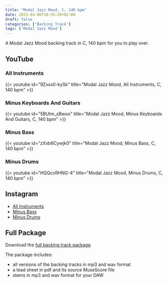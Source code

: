 ```yaml
---
title: "Modal Jazz Mood, C, 140 bpm"
date: 2023-03-06T10:35:29+02:00
draft: false
categories: ['Backing Track']
tags: ['Modal Jazz Mood']
---
```


A Modal Jazz Mood backing track in C, 140 bpm for you to play over. 

<!--more-->

## YouTube

### All Instruments

{{< youtube id="9Zxss0-kySk" title="Modal Jazz Mood, All Instruments, C, 140 bpm" >}}

### Minus Keyboards And Guitars

{{< youtube id="5BUtm_sBwoo" title="Modal Jazz Mood, Minus Keyboards And Guitars, C, 140 bpm" >}}

### Minus Bass

{{< youtube id="zXxb6Cywjk0" title="Modal Jazz Mood, Minus Bass, C, 140 bpm" >}}

### Minus Drums

{{< youtube id="HQQcvRHNG-4" title="Modal Jazz Mood, Minus Drums, C, 140 bpm" >}}

## Instagram

* [All Instruments](https://www.instagram.com/p/Cpe0lMlMknO/)
* [Minus Bass](https://www.instagram.com/p/Cpe0G92vZOO/)
* [Minus Drums](https://www.instagram.com/p/Cpez2rtOk0t/) 


## Full Package

Download the [full backing track
package](https://mmbt.s3.eu-south-1.amazonaws.com/Musica+Maestro+Backing+Tracks+-+07+-+Flat+White.zip).

The package includes:

* all versions of the backing tracks in mp3 and wav format
* a lead sheet in pdf and its source MuseScore file
* stems in mp3 and wav format for your DAW


